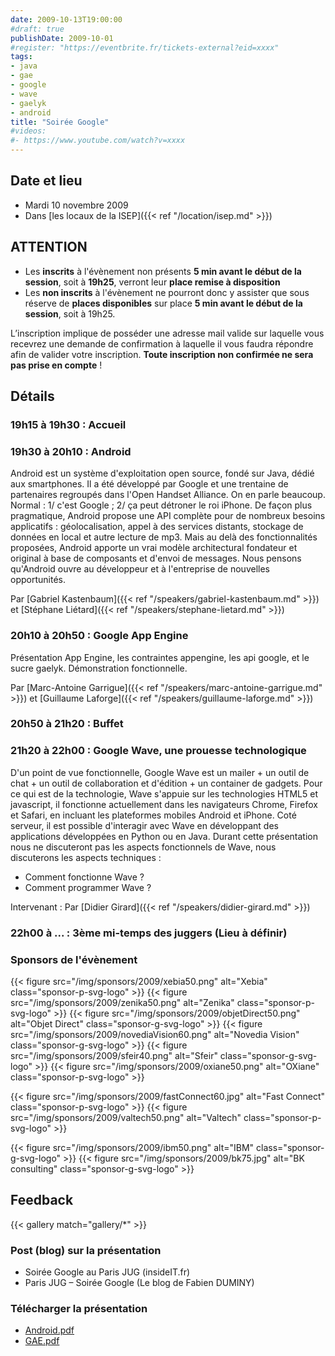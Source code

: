 ```yaml
---
date: 2009-10-13T19:00:00
#draft: true
publishDate: 2009-10-01
#register: "https://eventbrite.fr/tickets-external?eid=xxxx"
tags:
- java
- gae
- google
- wave
- gaelyk
- android
title: "Soirée Google"
#videos: 
#- https://www.youtube.com/watch?v=xxxx
---
```


## Date et lieu

* Mardi 10 novembre 2009
* Dans [les locaux de la ISEP]({{< ref "/location/isep.md" >}})

## ATTENTION

* Les **inscrits** à l'évènement non présents **5 min avant le début de la session**, soit à **19h25**, verront leur **place remise à disposition**
* Les **non inscrits** à l'évènement ne pourront donc y assister que sous réserve de **places disponibles** sur place **5 min avant le début de la session**, soit à 19h25.

L’inscription implique de posséder une adresse mail valide sur laquelle vous recevrez une demande de confirmation à laquelle il vous faudra répondre afin de valider votre inscription. **Toute inscription non confirmée ne sera pas prise en compte** !

## Détails

### 19h15 à 19h30 : Accueil

### 19h30 à 20h10 : Android

Android est un système d'exploitation open source, fondé sur Java, dédié aux smartphones. Il a été développé par Google et une trentaine de partenaires regroupés dans l'Open Handset Alliance. On en parle beaucoup. Normal : 1/ c'est Google ; 2/ ça peut détroner le roi iPhone. De façon plus pragmatique, Android propose une API complète pour de nombreux besoins applicatifs : géolocalisation, appel à des services distants, stockage de données en local et autre lecture de mp3. Mais au delà des fonctionnalités proposées, Android apporte un vrai modèle architectural fondateur et original à base de composants et d'envoi de messages. Nous pensons qu'Android ouvre au développeur et à l'entreprise de nouvelles opportunités.

Par [Gabriel Kastenbaum]({{< ref "/speakers/gabriel-kastenbaum.md" >}})
et [Stéphane Liétard]({{< ref "/speakers/stephane-lietard.md" >}})

### 20h10 à 20h50 : Google App Engine

Présentation App Engine, les contraintes appengine, les api google, et le sucre gaelyk. Démonstration fonctionnelle.

Par [Marc-Antoine Garrigue]({{< ref "/speakers/marc-antoine-garrigue.md" >}})
et [Guillaume Laforge]({{< ref "/speakers/guillaume-laforge.md" >}})

### 20h50 à 21h20 : Buffet

### 21h20 à 22h00 : Google Wave, une prouesse technologique

D'un point de vue fonctionnelle, Google Wave est un mailer + un outil de chat + un outil de collaboration et d'édition + un container de gadgets. Pour ce qui est de la technologie, Wave s'appuie sur les technologies HTML5 et javascript, il fonctionne actuellement dans les navigateurs Chrome, Firefox et Safari, en incluant les plateformes mobiles Android et iPhone. Coté serveur, il est possible d'interagir avec Wave en développant des applications développées en Python ou en Java. Durant cette présentation nous ne discuteront pas les aspects fonctionnels de Wave, nous discuterons les aspects techniques :

* Comment fonctionne Wave ?
* Comment programmer Wave ?

Intervenant : 
Par [Didier Girard]({{< ref "/speakers/didier-girard.md" >}})

### 22h00 à ... : 3ème mi-temps des juggers (Lieu à définir)

### Sponsors de l'évènement

{{< figure src="/img/sponsors/2009/xebia50.png" alt="Xebia" class="sponsor-p-svg-logo" >}}
{{< figure src="/img/sponsors/2009/zenika50.png" alt="Zenika" class="sponsor-p-svg-logo" >}}
{{< figure src="/img/sponsors/2009/objetDirect50.png" alt="Objet Direct" class="sponsor-g-svg-logo" >}}
{{< figure src="/img/sponsors/2009/novediaVision60.png" alt="Novedia Vision" class="sponsor-g-svg-logo" >}}
{{< figure src="/img/sponsors/2009/sfeir40.png" alt="Sfeir" class="sponsor-g-svg-logo" >}}
{{< figure src="/img/sponsors/2009/oxiane50.png" alt="OXiane" class="sponsor-p-svg-logo" >}}

{{< figure src="/img/sponsors/2009/fastConnect60.jpg" alt="Fast Connect" class="sponsor-p-svg-logo" >}}
{{< figure src="/img/sponsors/2009/valtech50.png" alt="Valtech" class="sponsor-p-svg-logo" >}}

{{< figure src="/img/sponsors/2009/ibm50.png" alt="IBM" class="sponsor-g-svg-logo" >}}
{{< figure src="/img/sponsors/2009/bk75.jpg" alt="BK consulting" class="sponsor-g-svg-logo" >}}

## Feedback

{{< gallery match="gallery/*" >}}

### Post (blog) sur la présentation

* Soirée Google au Paris JUG (insideIT.fr)
* Paris JUG – Soirée Google (Le blog de Fabien DUMINY)

### Télécharger la présentation

* [Android.pdf](Android.pdf)
* [GAE.pdf](GAE.pdf)

